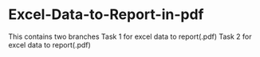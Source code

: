 # Excel-Data-to-Report-in-pdf

This contains two branches
Task 1 for excel data to report(.pdf)
Task 2 for excel data to report(.pdf)
